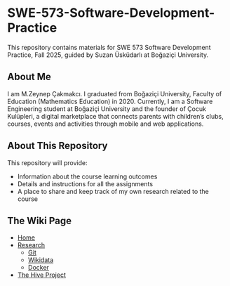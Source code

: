 # SWE-573-Software-Development-Practice
This repository contains materials for SWE 573 Software Development Practice, Fall 2025, guided by Suzan Üsküdarlı at Boğaziçi University.

## About Me

I am M.Zeynep Çakmakcı. I graduated from Boğaziçi University, Faculty of Education (Mathematics Education) in 2020.
Currently, I am a Software Engineering student at Boğaziçi University and the founder of Çocuk Kulüpleri, a digital marketplace that connects parents with children’s clubs, courses, events and activities through mobile and web applications.

## About This Repository

This repository will provide:
- Information about the course learning outcomes
- Details and instructions for all the assignments
- A place to share and keep track of my own research related to the course

## The Wiki Page
- [Home](https://github.com/mzyavuz/SWE-573-Software-Development-Practice/wiki)
- [Research](https://github.com/mzyavuz/SWE-573-Software-Development-Practice/wiki/research)
  - [Git](https://github.com/mzyavuz/SWE-573-Software-Development-Practice/wiki/research/#git)
  - [Wikidata](https://github.com/mzyavuz/SWE-573-Software-Development-Practice/wiki/research/#wikidata)
  - [Docker](https://github.com/mzyavuz/SWE-573-Software-Development-Practice/wiki/research/#docker)
- [The Hive Project](https://github.com/mzyavuz/SWE-573-Software-Development-Practice/wiki/The-Hive-Project)
